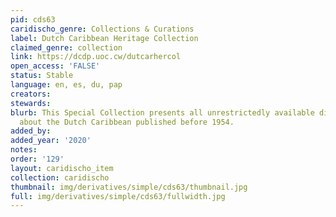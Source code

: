 ```yaml
---
pid: cds63
caridischo_genre: Collections & Curations
label: Dutch Caribbean Heritage Collection
claimed_genre: collection
link: https://dcdp.uoc.cw/dutcarhercol
open_access: 'FALSE'
status: Stable
language: en, es, du, pap
creators: 
stewards: 
blurb: This Special Collection presents all unrestrictedly available digital material
  about the Dutch Caribbean published before 1954.
added_by: 
added_year: '2020'
notes: 
order: '129'
layout: caridischo_item
collection: caridischo
thumbnail: img/derivatives/simple/cds63/thumbnail.jpg
full: img/derivatives/simple/cds63/fullwidth.jpg
---
```


